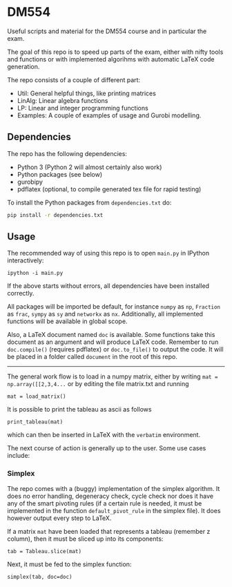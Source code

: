 # DM554

Useful scripts and material for the DM554 course and in particular the exam.

The goal of this repo is to speed up parts of the exam,
either with nifty tools and functions or with implemented algorihms with automatic LaTeX code generation.

The repo consists of a couple of different part: 

- Util: General helpful things, like printing matrices
- LinAlg: Linear algebra functions
- LP: Linear and integer programming functions
- Examples: A couple of examples of usage and Gurobi modelling.

## Dependencies

The repo has the following dependencies:
- Python 3 (Python 2 will almost certainly also work)
- Python packages (see below)
- gurobipy
- pdflatex (optional, to compile generated tex file for rapid testing)

To install the Python packages from `dependencies.txt` do:

```bash
pip install -r dependencies.txt
```

## Usage

The recommended way of using this repo is to open `main.py` in IPython interactively:

```
ipython -i main.py
```

If the above starts without errors, all dependencies have been installed correctly.

All packages will be imported be default, 
for instance `numpy` as `np`, `Fraction` as `frac`,
`sympy` as `sy` and `networkx` as `nx`.
Additionally, all implemented functions will be available in global scope.

Also, a LaTeX document named `doc` is available. Some functions take
this document as an argument and will produce LaTeX code.
Remember to run `doc.compile()` (requires pdflatex) or `doc.to_file()` to output the code.
It will be placed in a folder called `document` in the root of this repo.

---

The general work flow is to load in a numpy matrix, either by writing `mat = np.array([[2,3,4...`
or by editing the file matrix.txt and running

```
mat = load_matrix()
```

It is possible to print the tableau as ascii as follows

```
print_tableau(mat)
```

which can then be inserted in LaTeX with the `verbatim` environment.


The next course of action is generally up to the user. Some use cases include:

### Simplex

The repo comes with a (buggy) implementation of the simplex algorithm.
It does no error handling, degeneracy check, cycle check nor does it have
any of the smart pivoting rules (if a certain rule is needed, 
it must be implemented in the function `default_pivot_rule` in the simplex file).
It does however output every step to LaTeX.

If a matrix `mat` have been loaded that represents a tableau (remember z column),
then it must be sliced up into its components:

```
tab = Tableau.slice(mat)
```

Next, it must be fed to the simplex function:

```
simplex(tab, doc=doc)
```
